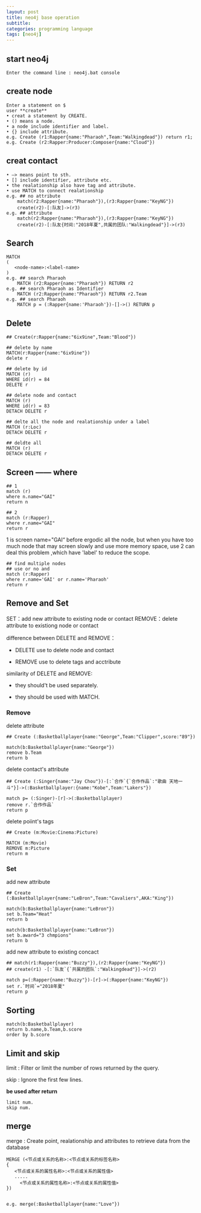 ```yaml
---
layout: post
title: neo4j base operation
subtitle: 
categories: programming language
tags: [neo4j]
---
```


## start neo4j

```
Enter the command line : neo4j.bat console 
```

## create node

```
Enter a statement on $
user **create**
• creat a statement by CREATE.
• () means a node.
• a node include identifier and label.
• {} include attribute.
e.g. Create (r1:Rapper{name:"Pharaoh",Team:"Walkingdead"}) return r1;
e.g. Create (r2:Rapper:Producer:Composer{name:"Cloud"})
```

## creat contact

```
• –> means point to sth.
• [] include identifier, attribute etc.
• the realationship also have tag and attribute.
• use MATCH to connect realationship 
e.g. ## no attribute
    match(r2:Rapper{name:"Pharaoh"}),(r3:Rapper{name:"KeyNG"})
    create(r2)-[:队友]->(r3)
e.g. ## attribute
    match(r2:Rapper{name:"Pharaoh"}),(r3:Rapper{name:"KeyNG"})
    create(r2)-[:队友{时间:"2018年夏",共属的团队:"Walkingdead"}]->(r3)
```

## Search

```
MATCH 
(
   <node-name>:<label-name>
)
e.g. ## search Pharaoh
    MATCH (r2:Rapper{name:"Pharaoh"}) RETURN r2
e.g. ## search Pharaoh as Identifier
    MATCH (r2:Rapper{name:"Pharaoh"}) RETURN r2.Team
e.g. ## search Pharaoh
    MATCH p = (:Rapper{name:'Pharaoh'})-[]->() RETURN p
```

## Delete

```
## Create(r:Rapper{name:"6ix9ine",Team:"Blood"})

## delete by name
MATCH(r:Rapper{name:"6ix9ine"})
delete r

## delete by id
MATCH (r)
WHERE id(r) = 84
DELETE r
```

```
## delete node and contact
MATCH (r)
WHERE id(r) = 83
DETACH DELETE r

## delte all the node and realationship under a label
MATCH (r:Loc)
DETACH DELETE r

## deldte all
MATCH (r)
DETACH DELETE r
```

## Screen —— where

```
## 1
match (r)
where n.name="GAI"
return n

## 2
match (r:Rapper)
where r.name="GAI"
return r
```

1 is screen name="GAI“ before ergodic all the node, but when you have too much node that may screen slowly and use more memory space, use 2 can deal this problem ,which have 'label' to reduce the scope.

```
## find multiple nodes
## use or no and
match (r:Rapper)
where r.name='GAI' or r.name='Pharaoh'
return r
```

## Remove and Set

SET：add new attribute to existing node or contact
REMOVE：delete attribute to existiong node or contact

difference between DELETE  and REMOVE：

- DELETE use to delete node and contact

- REMOVE use to delete tags and acctribute

similarity of DELETE and REMOVE:

- they should't be used separately.

- they should be used with MATCH.

### Remove

delete attribute

```
## Create (:Basketballplayer{name:"George",Team:"Clipper",score:"89"})

match(b:Basketballplayer{name:"George"})
remove b.Team
return b
```

delete contact's attribute

```
## Create (:Singer{name:"Jay Chou"})-[:`合作`{`合作作品`:"歌曲 天地一斗"}]->(:Basketballplayer:{name:"Kobe",Team:"Lakers"})

match p= (:Singer)-[r]->(:Basketballplayer)
remove r.`合作作品`
return p
```

delete poiint's tags

```
## Create (m:Movie:Cinema:Picture)

MATCH (m:Movie) 
REMOVE m:Picture
return m
```

### Set

add new attribute

```
## Create (:Basketballplayer{name:"LeBron",Team:"Cavaliers",AKA:"King"})

match(b:Basketballplayer{name:"LeBron"})
set b.Team="Heat"
return b

match(b:Basketballplayer{name:"LeBron"})
set b.award="3 chmpions"
return b
```

add new attribute to existing concact

```
## match(r1:Rapper{name:"Buzzy"}),(r2:Rapper{name:"KeyNG"})
## create(r1) -[:`队友`{`共属的团队`:"Walkingdead"}]->(r2)

match p=(:Rapper{name:"Buzzy"})-[r]->(:Rapper{name:"KeyNG"})
set r.`时间`="2018年夏"
return p
```

## Sorting

```
match(b:Basketballplayer)
return b.name,b.Team,b.score
order by b.score
```

## Limit and skip

limit : Filter or limit the number of rows returned by the query.

skip : Ignore the first few lines.

**be used after return**

```
limit num.
skip num.
```

## merge

merge : Create point, realationship and attributes to retrieve data from the database

```
MERGE (<节点或关系的名称>:<节点或关系的标签名称>
{
   <节点或关系的属性名称>:<节点或关系的属性值>
   .....
     <节点或关系的属性名称>:<节点或关系的属性值>
})


e.g. merge(:Basketballplayer{name:"Love"})
```
